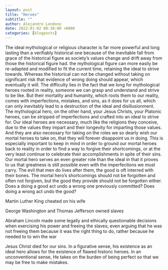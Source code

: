 ```yaml
---
layout: post
title: "Heroes"
subtitle: ""
author: Alejandro Londono
date: 2022-01-02 00:30:00 +0000
categories: [blogposts]
---
```


The ideal mythological or religious character is far more powerful and long lasting than a verifiably historical one because of the inevitable fall from grace of the historical figure as society’s values change and drift away from those the historical figure had. the mythological figure can more easily be re-adapted and modified to fit the current time, retaining the ideal to strive towards. Whereas the historical can not be changed without taking on significant risk that evidence of wrong doing should appear, which eventually it will. The difficulty  lies in the fact  that we long for mythological heroes rooted in reality, someone we can grasp and understand and strive to be like. But their mortality and humanity, which roots them to our reality, comes with imperfections, mistakes, and sins, as it does for us all, which can only inevitably lead to a destruction of the ideal and disillusionment. The mythological hero, on the other hand, your Jesus Christs, your Platonic heroes, can be stripped of imperfections and crafted into an ideal to strive for. Our ideal heroes are necessary, much like the religions they conceive, due to the values they impart and their longevity for imparting those values. And they are also necessary for taking on the roles we so dearly wish our mortal heroes to take on, that they will forever disappoint us in doing. This is especially important to keep in mind in order to ground our mortal heroes back to reality in order to find a way to forgive their shortcomings, or at the very least continue to celebrate their accomplishments in spite of their sins. Our mortal hero serves an even greater role than the ideal in that it proves to us that greatness is still possible even with the imperfections we must carry. The evil that men do lives after them, the good is oft interred with their bones. The mortal hero’s shortcomings should not be forgotten and often not forgiven, but the good they provide should not be forgotten either. Does a doing a good act undo a wrong one previously committed? Does doing a wrong act undo the good?

Martin Luther King cheated on his wife

George Washington and Thomas Jefferson owned slaves

Abraham Lincoln made some legally and ethically questionable decisions when exercising his power and freeing the slaves; even arguing that he was not freeing them because it was the right thing to do, rather because he needed to to win the war

Jesus Christ died for our sins. In a figurative sense, his existence as an ideal hero allows for the existence of flawed historic heroes. In an unconventional sense, He takes on the burden of being perfect so that we may be free to make mistakes. 
